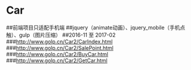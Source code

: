 # Car
##前端项目只适配手机端
##jquery（animate动画）、jquery_mobile（手机点触）、gulp（图片压缩）
##2016-11 至 2017-02
###http://www.golp.cn/Car2/CarIndex.html
###http://www.golp.cn/Car2/SalePoint.html
###http://www.golp.cn/Car2/BuyCar.html
###http://www.golp.cn/Car2/GetCar.html
